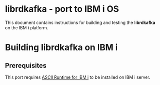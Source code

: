 librdkafka - port to IBM i OS
==================================================

This document contains instructions for building and testing the **librdkafka** on the IBM i platform.

# Building **librdkafka** on IBM i

## Prerequisites
This port requires [ASCII Runtime for IBM i](https://www.ibm.com/support/pages/node/6258183) to be installed on IBM i server. 

